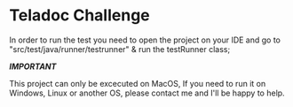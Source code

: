 # Teladoc Challenge


In order to run the test you need to open the project on your IDE and go to "src/test/java/runner/testrunner" & run the testRunner class;

***IMPORTANT***

This project can only be excecuted on MacOS, If you need to run it on Windows, Linux or another OS, please contact me and I'll be happy to help.
